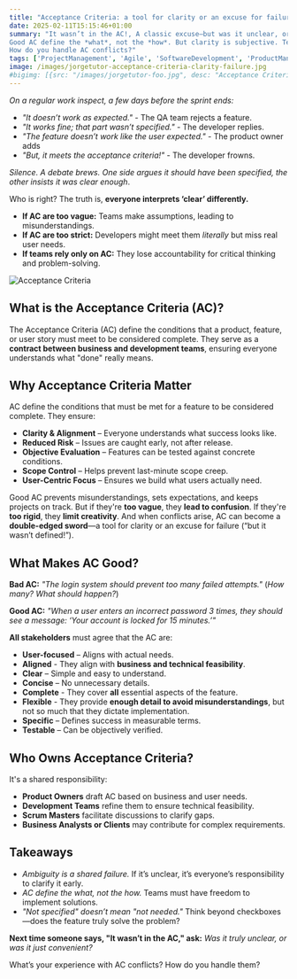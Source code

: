 ```yaml
---
title: "Acceptance Criteria: a tool for clarity or an excuse for failure"
date: 2025-02-11T15:15:46+01:00
summary: "It wasn’t in the AC!, A classic excuse—but was it unclear, or just convenient?
Good AC define the *what*, not the *how*. But clarity is subjective. Teams must refine, challenge, and think beyond checkboxes. AC are a *guideline*, not a safety net.  
How do you handle AC conflicts?"
tags: ['ProjectManagement', 'Agile', 'SoftwareDevelopment', 'ProductManagement', 'Scrum']
image: /images/jorgetutor-acceptance-criteria-clarity-failure.jpg
#bigimg: [{src: "/images/jorgetutor-foo.jpg", desc: "Acceptance Criteria a tool for clarity or an excuse for failure"}]
---
```


*On a regular work inspect, a few days before the sprint ends:*  

- *"It doesn’t work as expected."* - The QA team rejects a feature.
- *"It works fine; that part wasn’t specified."* - The developer replies.
- *"The feature doesn’t work like the user expected."* - The product owner adds
- *"But, it meets the acceptance criteria!"* - The developer frowns.

*Silence. A debate brews. One side argues it *should have been specified*, the other insists *it was clear enough**.

Who is right? The truth is, **everyone interprets ‘clear’ differently.**  

- **If AC are too vague:** Teams make assumptions, leading to misunderstandings.  
- **If AC are too strict:** Developers might meet them *literally* but miss real user needs.  
- **If teams rely only on AC:** They lose accountability for critical thinking and problem-solving.  

![Acceptance Criteria](/images/jorgetutor-acceptance-criteria-clarity-failure.jpg)

## **What is the Acceptance Criteria (AC)?**  
The Acceptance Criteria (AC) define the conditions that a product, feature, or user story must meet to be considered complete. They serve as a **contract between business and development teams**, ensuring everyone understands what "done" really means.  

## Why Acceptance Criteria Matter
AC define the conditions that must be met for a feature to be considered complete. They ensure:  
- **Clarity & Alignment** – Everyone understands what success looks like.  
- **Reduced Risk** – Issues are caught early, not after release.  
- **Objective Evaluation** – Features can be tested against concrete conditions.  
- **Scope Control** – Helps prevent last-minute scope creep.  
- **User-Centric Focus** – Ensures we build what users actually need.  

Good AC prevents misunderstandings, sets expectations, and keeps projects on track. But if they're **too vague**, they **lead to confusion**. If they're **too rigid**, they **limit creativity**. And when conflicts arise, AC can become a **double-edged sword**—a tool for clarity or an excuse for failure (“but it wasn’t defined!”). 

## What Makes AC Good?

**Bad AC:** *"The login system should prevent too many failed attempts."* (*How many? What should happen?*)

**Good AC:** *"When a user enters an incorrect password 3 times, they should see a message: ‘Your account is locked for 15 minutes.’"*  

**All stakeholders** must agree that the AC are:  

- **User-focused** – Aligns with actual needs.  
- **Aligned** - They align with **business and technical feasibility**.  
- **Clear** – Simple and easy to understand.  
- **Concise** – No unnecessary details.  
- **Complete** - They cover **all** essential aspects of the feature.  
- **Flexible** - They provide **enough detail to avoid misunderstandings**, but not so much that they dictate implementation.  
- **Specific** – Defines success in measurable terms.  
- **Testable** – Can be objectively verified.  

## Who Owns Acceptance Criteria? 
It's a shared responsibility:  
- **Product Owners** draft AC based on business and user needs.  
- **Development Teams** refine them to ensure technical feasibility.  
- **Scrum Masters** facilitate discussions to clarify gaps.  
- **Business Analysts or Clients** may contribute for complex requirements.  

## Takeaways  
- *Ambiguity is a shared failure.* If it’s unclear, it’s everyone’s responsibility to clarify it early.  
- *AC define the *what*, not the *how*.* Teams must have freedom to implement solutions.  
- *"Not specified" doesn’t mean "not needed."* Think beyond checkboxes—does the feature truly solve the problem?  

**Next time someone says, "It wasn’t in the AC," ask:** *Was it truly unclear, or was it just convenient?*  

What’s your experience with AC conflicts? How do you handle them?
